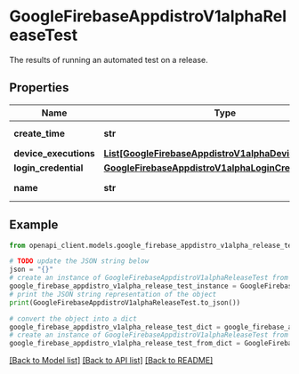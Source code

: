 # GoogleFirebaseAppdistroV1alphaReleaseTest

The results of running an automated test on a release.

## Properties

Name | Type | Description | Notes
------------ | ------------- | ------------- | -------------
**create_time** | **str** | Output only. Timestamp when the test was run. | [optional] [readonly] 
**device_executions** | [**List[GoogleFirebaseAppdistroV1alphaDeviceExecution]**](GoogleFirebaseAppdistroV1alphaDeviceExecution.md) | Required. The results of the test on each device. | [optional] 
**login_credential** | [**GoogleFirebaseAppdistroV1alphaLoginCredential**](GoogleFirebaseAppdistroV1alphaLoginCredential.md) |  | [optional] 
**name** | **str** | The name of the release test resource. Format: &#x60;projects/{project_number}/apps/{app_id}/releases/{release_id}/tests/{test_id}&#x60; | [optional] 

## Example

```python
from openapi_client.models.google_firebase_appdistro_v1alpha_release_test import GoogleFirebaseAppdistroV1alphaReleaseTest

# TODO update the JSON string below
json = "{}"
# create an instance of GoogleFirebaseAppdistroV1alphaReleaseTest from a JSON string
google_firebase_appdistro_v1alpha_release_test_instance = GoogleFirebaseAppdistroV1alphaReleaseTest.from_json(json)
# print the JSON string representation of the object
print(GoogleFirebaseAppdistroV1alphaReleaseTest.to_json())

# convert the object into a dict
google_firebase_appdistro_v1alpha_release_test_dict = google_firebase_appdistro_v1alpha_release_test_instance.to_dict()
# create an instance of GoogleFirebaseAppdistroV1alphaReleaseTest from a dict
google_firebase_appdistro_v1alpha_release_test_from_dict = GoogleFirebaseAppdistroV1alphaReleaseTest.from_dict(google_firebase_appdistro_v1alpha_release_test_dict)
```
[[Back to Model list]](../README.md#documentation-for-models) [[Back to API list]](../README.md#documentation-for-api-endpoints) [[Back to README]](../README.md)


